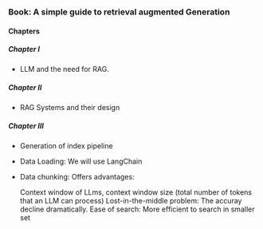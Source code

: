 ### Book: A simple guide to retrieval augmented Generation


#### Chapters

##### Chapter I

- LLM and the need for RAG.



##### Chapter II

- RAG Systems and their design




##### Chapter III

- Generation of index pipeline
- Data Loading: We will use LangChain
- Data chunking: Offers advantages: 
  
   Context window of LLms, context window size (total number of tokens that an LLM can process)
   Lost-in-the-middle problem: The accuray decline dramatically.
   Ease of search: More efficient to search in smaller set




